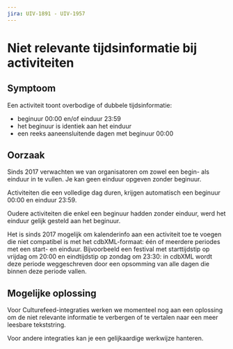 ```yaml
---
jira: UIV-1891 - UIV-1957
---
```


# Niet relevante tijdsinformatie bij activiteiten

## Symptoom

Een activiteit toont overbodige of dubbele tijdsinformatie:

- beginuur 00:00 en/of einduur 23:59
- het beginuur is identiek aan het einduur
- een reeks aaneensluitende dagen met beginuur 00:00

## Oorzaak

Sinds 2017 verwachten we van organisatoren om zowel een begin- als einduur in te vullen. Je kan geen einduur opgeven zonder beginuur.

Activiteiten die een volledige dag duren, krijgen automatisch een beginuur 00:00 en einduur 23:59.

Oudere activiteiten die enkel een beginuur hadden zonder einduur, werd het einduur gelijk gesteld aan het beginuur.

Het is sinds 2017 mogelijk om kalenderinfo aan een activiteit toe te voegen die niet compatibel is met het cdbXML-formaat: één of meerdere periodes met een start- en einduur. Bijvoorbeeld een festival met starttijdstip op vrijdag om 20:00 en eindtijdstip op zondag om 23:30: in cdbXML wordt deze periode weggeschreven door een opsomming van alle dagen die binnen deze periode vallen.

## Mogelijke oplossing

Voor Culturefeed-integraties werken we momenteel nog aan een oplossing om de niet relevante informatie te verbergen of te vertalen naar een meer leesbare tekststring.

Voor andere integraties kan je een gelijkaardige werkwijze hanteren.
